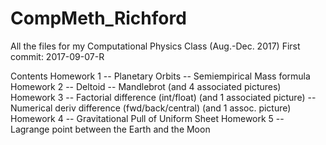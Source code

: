 # CompMeth_Richford
All the files for my Computational Physics Class (Aug.-Dec. 2017)
First commit: 2017-09-07-R

Contents
Homework 1
-- Planetary Orbits
-- Semiempirical Mass formula
Homework 2
-- Deltoid
-- Mandlebrot (and 4 associated pictures)
Homework 3
-- Factorial difference (int/float) (and 1 associated picture)
-- Numerical deriv difference (fwd/back/central) (and 1 assoc. picture)
Homework 4
-- Gravitational Pull of Uniform Sheet
Homework 5
-- Lagrange point between the Earth and the Moon
